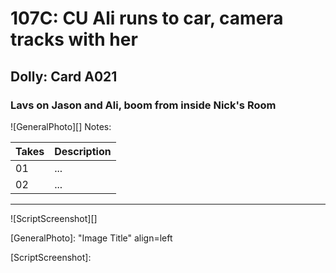 # 107C: CU Ali runs to car, camera tracks with her

## Dolly: Card A021

### Lavs on Jason and Ali, boom from inside Nick's Room

![GeneralPhoto][]
Notes: 

| Takes | Description |
|:---|:----|
| 01 | ... |
| 02 | ... |

----

![ScriptScreenshot][]


[GeneralPhoto]:  "Image Title" align=left

[ScriptScreenshot]: 
